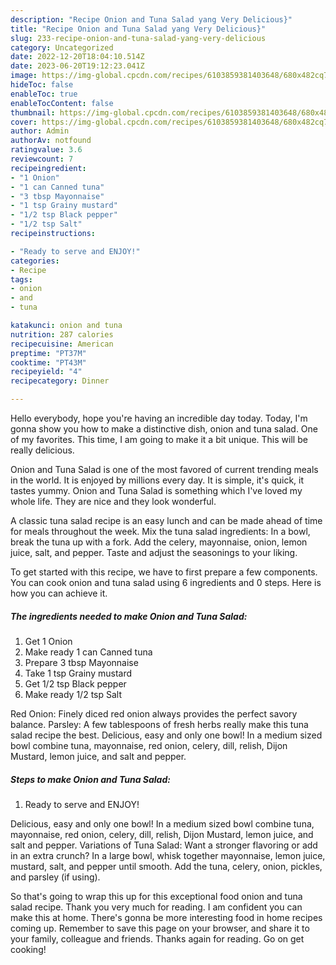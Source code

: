 ```yaml
---
description: "Recipe Onion and Tuna Salad yang Very Delicious}"
title: "Recipe Onion and Tuna Salad yang Very Delicious}"
slug: 233-recipe-onion-and-tuna-salad-yang-very-delicious
category: Uncategorized
date: 2022-12-20T18:04:10.514Z
date: 2023-06-20T19:12:23.041Z
image: https://img-global.cpcdn.com/recipes/6103859381403648/680x482cq70/onion-and-tuna-salad-recipe-main-photo.jpg
hideToc: false
enableToc: true
enableTocContent: false
thumbnail: https://img-global.cpcdn.com/recipes/6103859381403648/680x482cq70/onion-and-tuna-salad-recipe-main-photo.jpg
cover: https://img-global.cpcdn.com/recipes/6103859381403648/680x482cq70/onion-and-tuna-salad-recipe-main-photo.jpg
author: Admin
authorAv: notfound
ratingvalue: 3.6
reviewcount: 7
recipeingredient:
- "1 Onion"
- "1 can Canned tuna"
- "3 tbsp Mayonnaise"
- "1 tsp Grainy mustard"
- "1/2 tsp Black pepper"
- "1/2 tsp Salt"
recipeinstructions:

- "Ready to serve and ENJOY!"
categories:
- Recipe
tags:
- onion
- and
- tuna

katakunci: onion and tuna 
nutrition: 287 calories
recipecuisine: American
preptime: "PT37M"
cooktime: "PT43M"
recipeyield: "4"
recipecategory: Dinner

---
```



Hello everybody, hope you're having an incredible day today. Today, I'm gonna show you how to make a distinctive dish, onion and tuna salad. One of my favorites. This time, I am going to make it a bit unique. This will be really delicious.

Onion and Tuna Salad is one of the most favored of current trending meals in the world. It is enjoyed by millions every day. It is simple, it's quick, it tastes yummy. Onion and Tuna Salad is something which I've loved my whole life. They are nice and they look wonderful.

A classic tuna salad recipe is an easy lunch and can be made ahead of time for meals throughout the week. Mix the tuna salad ingredients: In a bowl, break the tuna up with a fork. Add the celery, mayonnaise, onion, lemon juice, salt, and pepper. Taste and adjust the seasonings to your liking.


To get started with this recipe, we have to first prepare a few components. You can cook onion and tuna salad using 6 ingredients and 0 steps. Here is how you can achieve it.

<!--inarticleads1-->

##### The ingredients needed to make Onion and Tuna Salad:

1. Get 1 Onion
1. Make ready 1 can Canned tuna
1. Prepare 3 tbsp Mayonnaise
1. Take 1 tsp Grainy mustard
1. Get 1/2 tsp Black pepper
1. Make ready 1/2 tsp Salt


Red Onion: Finely diced red onion always provides the perfect savory balance. Parsley: A few tablespoons of fresh herbs really make this tuna salad recipe the best. Delicious, easy and only one bowl! In a medium sized bowl combine tuna, mayonnaise, red onion, celery, dill, relish, Dijon Mustard, lemon juice, and salt and pepper. 

<!--inarticleads2-->

##### Steps to make Onion and Tuna Salad:


1. Ready to serve and ENJOY!

Delicious, easy and only one bowl! In a medium sized bowl combine tuna, mayonnaise, red onion, celery, dill, relish, Dijon Mustard, lemon juice, and salt and pepper. Variations of Tuna Salad: Want a stronger flavoring or add in an extra crunch? In a large bowl, whisk together mayonnaise, lemon juice, mustard, salt, and pepper until smooth. Add the tuna, celery, onion, pickles, and parsley (if using). 

So that's going to wrap this up for this exceptional food onion and tuna salad recipe. Thank you very much for reading. I am confident you can make this at home. There's gonna be more interesting food in home recipes coming up. Remember to save this page on your browser, and share it to your family, colleague and friends. Thanks again for reading. Go on get cooking!
